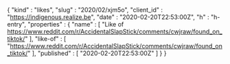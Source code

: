 {
  "kind" : "likes",
  "slug" : "2020/02/xjm5o",
  "client_id" : "https://indigenous.realize.be",
  "date" : "2020-02-20T22:53:00Z",
  "h" : "h-entry",
  "properties" : {
    "name" : [ "Like of https://www.reddit.com/r/AccidentalSlapStick/comments/cwjraw/found_on_tiktok/" ],
    "like-of" : [ "https://www.reddit.com/r/AccidentalSlapStick/comments/cwjraw/found_on_tiktok/" ],
    "published" : [ "2020-02-20T22:53:00Z" ]
  }
}
